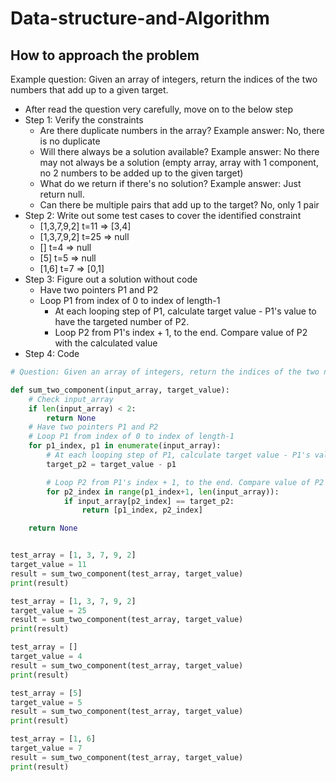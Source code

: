 # Data-structure-and-Algorithm

## How to approach the problem

Example question: Given an array of integers, return the indices of the two numbers that add up to a given target.
- After read the question very carefully, move on to the below step
- Step 1: Verify the constraints
  - Are there duplicate numbers in the array? Example answer: No, there is no duplicate
  - Will there always be a solution available? Example answer: No there may not always be a solution (empty array, array with 1 component, no 2 numbers to be added up to the given target)
  - What do we return if there's no solution? Example answer: Just return null.
  - Can there be multiple pairs that add up to the target? No, only 1 pair
- Step 2: Write out some test cases to cover the identified constraint
  - [1,3,7,9,2]  t=11  =>  [3,4]
  - [1,3,7,9,2]  t=25  =>  null
  - []           t=4   =>  null
  - [5]          t=5   =>  null
  - [1,6]        t=7   =>  [0,1]
- Step 3: Figure out a solution without code
  - Have two pointers P1 and P2
  - Loop P1 from index of 0 to index of length-1
    - At each looping step of P1, calculate target value - P1's value to have the targeted number of P2.
    - Loop P2 from P1's index + 1, to the end. Compare value of P2 with the calculated value
- Step 4: Code
```python
# Question: Given an array of integers, return the indices of the two numbers that add up to a given target.

def sum_two_component(input_array, target_value):
    # Check input_array
    if len(input_array) < 2:
        return None
    # Have two pointers P1 and P2
    # Loop P1 from index of 0 to index of length-1
    for p1_index, p1 in enumerate(input_array):
        # At each looping step of P1, calculate target value - P1's value to have the targeted number of P2.
        target_p2 = target_value - p1

        # Loop P2 from P1's index + 1, to the end. Compare value of P2 with the calculated value
        for p2_index in range(p1_index+1, len(input_array)):
            if input_array[p2_index] == target_p2:
                return [p1_index, p2_index]

    return None


test_array = [1, 3, 7, 9, 2]
target_value = 11
result = sum_two_component(test_array, target_value)
print(result)

test_array = [1, 3, 7, 9, 2]
target_value = 25
result = sum_two_component(test_array, target_value)
print(result)

test_array = []
target_value = 4
result = sum_two_component(test_array, target_value)
print(result)

test_array = [5]
target_value = 5
result = sum_two_component(test_array, target_value)
print(result)

test_array = [1, 6]
target_value = 7
result = sum_two_component(test_array, target_value)
print(result)
```
